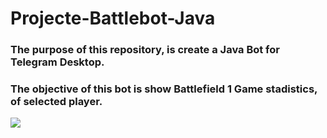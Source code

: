 # Projecte-Battlebot-Java
### The purpose of this repository, is create a Java Bot for Telegram Desktop.
### The objective of this bot is show Battlefield 1 Game stadistics, of selected player.

![](home/fabio/images_markdown/BattleField-1-PIC3.jpg)
